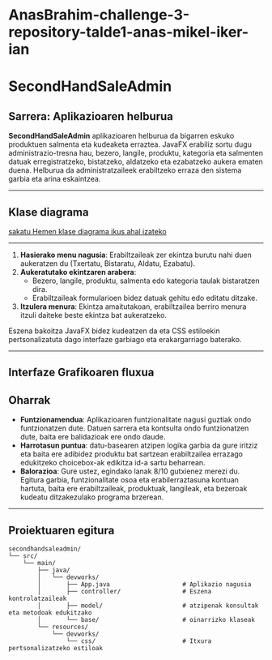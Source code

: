 # AnasBrahim-challenge-3-repository-talde1-anas-mikel-iker-ian

# SecondHandSaleAdmin

## **Sarrera: Aplikazioaren helburua**

**SecondHandSaleAdmin** aplikazioaren helburua da bigarren eskuko produktuen salmenta eta kudeaketa erraztea. JavaFX erabiliz sortu dugu administrazio-tresna hau, bezero, langile, produktu, kategoria eta salmenten datuak erregistratzeko, bistatzeko, aldatzeko eta ezabatzeko aukera ematen duena. Helburua da administratzaileek erabiltzeko erraza den sistema garbia eta arina eskaintzea.

---

## **Klase diagrama**

 [sakatu Hemen klase diagrama ikus ahal izateko](3.ErronkaDiagrama.png)

---

1. **Hasierako menu nagusia**: Erabiltzaileak zer ekintza burutu nahi duen aukeratzen du (Txertatu, Bistaratu, Aldatu, Ezabatu).
2. **Aukeratutako ekintzaren arabera**:
   - Bezero, langile, produktu, salmenta edo kategoria taulak bistaratzen dira.
   - Erabiltzaileak formularioen bidez datuak gehitu edo editatu ditzake.
3. **Itzulera menura**: Ekintza amaitutakoan, erabiltzailea berriro menura itzuli daiteke beste ekintza bat aukeratzeko.

Eszena bakoitza JavaFX bidez kudeatzen da eta CSS estiloekin pertsonalizatuta dago interfaze garbiago eta erakargarriago baterako.

---

## **Interfaze Grafikoaren fluxua**

##  **Oharrak**

- **Funtzionamendua**: Aplikazioaren funtzionalitate nagusi guztiak ondo funtzionatzen dute. Datuen sarrera eta kontsulta ondo funtzionatzen dute, baita ere balidazioak ere ondo daude.
- **Harrotasun puntua**: datu-basearen atzipen logika garbia da gure iritziz eta baita ere adibidez produktu bat sartzean erabiltzailea errazago edukitzeko choicebox-ak edikitza id-a sartu beharrean.
- **Balorazioa**: Gure ustez, egindako lanak 8/10 gutxienez merezi du. Egitura garbia, funtzionalitate osoa eta erabilerraztasuna kontuan hartuta, baita ere erabiltzaileak, produktuak, langileak, eta bezeroak kudeatu ditzakezulako programa brzerean.

---

## **Proiektuaren egitura**

```plaintext
secondhandsaleadmin/
└── src/
    └── main/
        ├── java/
        │   └── devworks/
        │       ├── App.java                    # Aplikazio nagusia
        │       ├── controller/                 # Eszena kontrolatzaileak
        │       ├── model/                      # atzipenak konsultak eta metodoak edukitzako
        │       └── base/                       # oinarrizko klaseak
        └── resources/
            └── devworks/
                └── css/                        # Itxura pertsonalizatzeko estiloak

